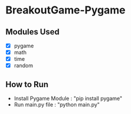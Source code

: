 # BreakoutGame-Pygame
## Modules Used
- [x] pygame
- [x] math
- [x] time
- [x] random

## How to Run
- Install Pygame Module : "pip install pygame"
- Run main.py file : "python main.py"
